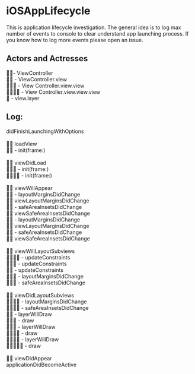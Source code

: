 # iOSAppLifecycle
This is application lifecycle investigation. The general idea is to log max number of events to console to clear understand app launching process. If you know how to log more events please open an issue.
<br>
## Actors and Actresses
🤴🏿- ViewController <br>
🐯🐯 - ViewController.view <br>
🐸🐸🐸 - View Controller.view.view <br>
🦊🦊🦊🦊 - View Controller.view.view.view <br>
🌅 - view.layer <br>
## Log: 
didFinishLaunchingWithOptions<br>
<br>
🤴🏿 loadView<br>
🐯🐯 - init(frame:)<br>
<br>
🤴🏿 viewDidLoad<br>
🐸🐸🐸 - init(frame:)<br>
🦊🦊🦊🦊 - init(frame:)<br>
<br>
🤴🏿 viewWillAppear<br>
🐯🐯 - layoutMarginsDidChange<br>
🤴🏿 viewLayoutMarginsDidChange<br>
🐯🐯 - safeAreaInsetsDidChange<br>
🤴🏿 viewSafeAreaInsetsDidChange<br>
🐯🐯 - layoutMarginsDidChange<br>
🤴🏿 viewLayoutMarginsDidChange<br>
🐯🐯 - safeAreaInsetsDidChange<br>
🤴🏿 viewSafeAreaInsetsDidChange<br>
<br>
🤴🏿 viewWillLayoutSubviews<br>
🦊🦊🦊🦊 - updateConstraints<br>
🐸🐸🐸 - updateConstraints<br>
🐯🐯 - updateConstraints<br>
🐸🐸🐸 - layoutMarginsDidChange<br>
🐸🐸🐸 - safeAreaInsetsDidChange<br>
<br>
🤴🏿 viewDidLayoutSubviews<br>
🦊🦊🦊🦊 - layoutMarginsDidChange<br>
🦊🦊🦊🦊 - safeAreaInsetsDidChange<br>
🐯🐯 - layerWillDraw<br>
🐯🐯🌅 - draw<br>
🐸🐸🐸 - layerWillDraw<br>
🐸🐸🐸🌅 - draw<br>
🦊🦊🦊🦊 - layerWillDraw<br>
🦊🦊🦊🦊🌅 - draw<br>
<br>
🤴🏿 viewDidAppear<br>
applicationDidBecomeActive
